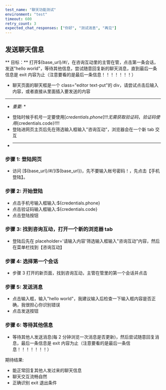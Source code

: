 ```yaml
---
test_name: "聊天功能测试"
environment: "test"
timeout: 600
retry_count: 3
expected_chat_responses: ["你好", "测试消息", "再见"]
---
```


## 发送聊天信息

** 目标：**
打开${base_url}/#/，在咨询互动里的主管在管，点击第一条会话，发送"hello world"，等待其他信息，尝试随意回复新的聊天消息，直到最后一条信息是 exit 内容为止（注意要看的是最后一条信息！！！！！！！）

- 聊天页面的聊天框是一个 class="editor text-put"的 div，请尝试点击后输入内容，或者直接从里面插入要发送的内容

---

- _重要:_ \*

* 登陆时候手机号一定要使用[${credentials.phone}]!!!无需获取验证码，验证码使用${credentials.code}!!!!
* 登陆进网页主页后先在筛选输入框输入"咨询互动"，浏览器会在一个新 tab 交互
* ---

### 步骤 1: 登陆网页

- 访问 [${base_url}/#/](${base_url})，先不要输入帐号密码！，先点击【手机登陆】。

### 步骤 2: 开始登陆

- 点击手机号输入框输入:${credentials.phone}
- 点击验证码输入框输入:${credentials.code}
- 点击登陆按钮

### 步骤 3: 找到咨询互动，打开一个新的浏览器 tab

- 登陆后先在 placeholder='请输入内容'筛选输入框输入"咨询互动"内容，然后在菜单栏找到【咨询互动】

### 步骤 4: 选择第一个会话

- 步骤 3 打开的新页面，找到咨询互动，主管在管里的第一个会话并点击

### 步骤 5: 发送消息

- 点击输入框，输入"hello world"，我建议输入后检查一下输入框内容是否正确，我很担心你识别错误
- 点击发送按钮

### 步骤 6: 等待其他信息

- 等待其他人发送消息(每 2 分钟浏览一次消息是否更新)，然后尝试随意回复消息，最后一条信息是 exit 内容为止（注意要看的是最后一条信息！！！！！！！）

期待结果:

- 能正常回复其他人发过来的聊天信息
- 聊天交互流畅自然
- 正确识别 exit 退出条件
